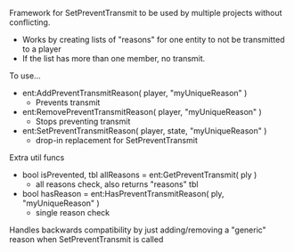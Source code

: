 Framework for SetPreventTransmit to be used by multiple projects without conflicting.
- Works by creating lists of "reasons" for one entity to not be transmitted to a player
- If the list has more than one member, no transmit.


To use...
- ent:AddPreventTransmitReason( player, "myUniqueReason" )
    - Prevents transmit
- ent:RemovePreventTransmitReason( player, "myUniqueReason" )
    - Stops preventing transmit
- ent:SetPreventTransmitReason( player, state, "myUniqueReason" )
    - drop-in replacement for SetPreventTransmit


Extra util funcs

- bool isPrevented, tbl allReasons = ent:GetPreventTransmit( ply )
    - all reasons check, also returns "reasons" tbl
- bool hasReason = ent:HasPreventTransmitReason( ply, "myUniqueReason" )
    - single reason check


Handles backwards compatibility by just adding/removing a "generic" reason when SetPreventTransmit is called
